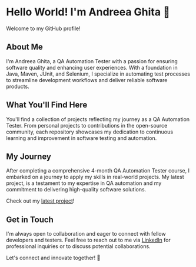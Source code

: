 # Hello World! I'm Andreea Ghita 🌟

Welcome to my GitHub profile!

## About Me

I'm Andreea Ghita, a QA Automation Tester with a passion for ensuring software quality and enhancing user experiences. With a foundation in Java, Maven, JUnit, and Selenium, I specialize in automating test processes to streamline development workflows and deliver reliable software products.

## What You'll Find Here

You'll find a collection of projects reflecting my journey as a QA Automation Tester. From personal projects to contributions in the open-source community, each repository showcases my dedication to continuous learning and improvement in software testing and automation.

## My Journey

After completing a comprehensive 4-month QA Automation Tester course, I embarked on a journey to apply my skills in real-world projects. My latest project, is a testament to my expertise in QA automation and my commitment to delivering high-quality software solutions.

Check out my [latest project](https://github.com/AndreeaGhita11/java-selenium-final-project)!

## Get in Touch

I'm always open to collaboration and eager to connect with fellow developers and testers. Feel free to reach out to me via [LinkedIn](https://www.linkedin.com/in/andreea-ghita-475404236/) for professional inquiries or to discuss potential collaborations.

Let's connect and innovate together! 🚀
